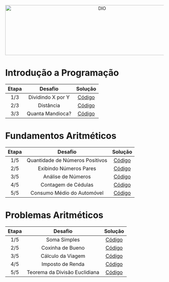 <p align="center">
<img src="https://lh3.googleusercontent.com/proxy/EhpqFuw7ApJnVm1B-eyGQ7ebJmEFy-nbTFB88VxEcvGGHTW5WX2JPDYPTnTFOP-kxRgmLn6b6CbDECNCHjzAKlowAn72Z1Q9eY3I" alt="DIO" width=600 height=160>
</p>

# Introdução a Programação
| Etapa |                              Desafio                              |     Solução     |                           
|:---:|:------------------------:|:-------:|
|  1/3  | Dividindo X por Y | [Código](https://github.com/lucasrmagalhaes/desafios-DIO/blob/master/1.%20Introducao%20a%20Programacao/1.1.%20Dvividindo%20X%20por%20Y/solucao.js) |
|  2/3  | Distância | [Código](https://github.com/lucasrmagalhaes/desafios-DIO/blob/master/1.%20Introducao%20a%20Programacao/1.2.%20Dist%C3%A2ncia/solucao.js) |
|  3/3  | Quanta Mandioca? | [Código](https://github.com/lucasrmagalhaes/desafios-DIO/blob/master/1.%20Introducao%20a%20Programacao/1.3.%20Quanta%20Mandioca/solucao.js) |

# Fundamentos Aritméticos

| Etapa |                              Desafio                              |     Solução     |                           
|:---:|:------------------------:|:-------:|
|  1/5  | Quantidade de Números Positivos | [Código](https://github.com/lucasrmagalhaes/desafios-DIO/blob/master/2.%20Fundamentos%20Aritmeticos/2.1.%20Quantidade%20de%20N%C3%BAmeros%20Positivos/solucao.js) |
|  2/5  | Exibindo Números Pares | [Código](https://github.com/lucasrmagalhaes/desafios-DIO/blob/master/2.%20Fundamentos%20Aritmeticos/2.2.%20Exibindo%20N%C3%BAmeros%20Pares/solucao.js) |
|  3/5  | Análise de Números | [Código](https://github.com/lucasrmagalhaes/desafios-DIO/blob/master/2.%20Fundamentos%20Aritmeticos/2.3.%20An%C3%A1lise%20de%20N%C3%BAmeros/solucao.js) |
|  4/5  | Contagem de Cédulas | [Código](https://github.com/lucasrmagalhaes/desafios-DIO/blob/master/2.%20Fundamentos%20Aritmeticos/2.4.%20Contagem%20de%20C%C3%A9dulas/solucao.js) |
|  5/5  | Consumo Médio do Automóvel | [Código](https://github.com/lucasrmagalhaes/desafios-DIO/blob/master/2.%20Fundamentos%20Aritmeticos/2.5.%20Consumo%20M%C3%A9dio%20do%20Autom%C3%B3vel/solucao.js) |

# Problemas Aritméticos

| Etapa |                              Desafio                              |     Solução     |                           
|:---:|:------------------------:|:-------:|
|  1/5  | Soma Simples | [Código](https://github.com/lucasrmagalhaes/desafios-DIO/blob/master/3.%20Problemas%20Aritmeticos/3.1.%20Soma%20Simples/solucao.js) |
|  2/5  | Coxinha de Bueno | [Código](https://github.com/lucasrmagalhaes/desafios-DIO/blob/master/3.%20Problemas%20Aritmeticos/3.2.%20Coxinha%20de%20Bueno/solucao.js) |
|  3/5  | Cálculo da Viagem | [Código](https://github.com/lucasrmagalhaes/desafios-DIO/blob/master/3.%20Problemas%20Aritmeticos/3.3.%20C%C3%A1lculo%20da%20Viagem/solucao.js) |
|  4/5  | Imposto de Renda | [Código](https://github.com/lucasrmagalhaes/desafios-DIO/blob/master/3.%20Problemas%20Aritmeticos/3.4.%20Imposto%20de%20Renda/solucao.js) |
|  5/5  | Teorema da Divisão Euclidiana | [Código](https://github.com/lucasrmagalhaes/desafios-DIO/blob/master/3.%20Problemas%20Aritmeticos/3.5.%20Teorema%20da%20Divis%C3%A3o%20Euclidiana/solucao.js) |
